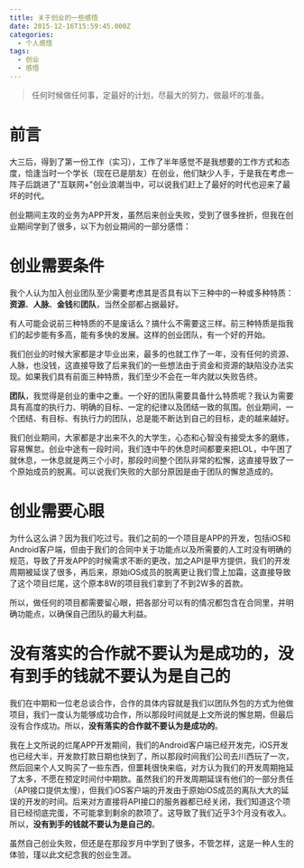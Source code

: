 ```yaml
---
title: 关于创业的一些感悟
date: 2015-12-16T15:59:45.000Z
categories:
  - 个人感悟
tags:
  - 创业
  - 感悟
---
```


> 任何时候做任何事，定最好的计划，尽最大的努力，做最坏的准备。

# 前言

大三后，得到了第一份工作（实习），工作了半年感觉不是我想要的工作方式和态度，恰逢当时一个学长（现在已是朋友）在创业，他们缺少人手，于是我在考虑一阵子后跳进了"互联网+"创业浪潮当中，可以说我们赶上了最好的时代也迎来了最坏的时代。

<!-- more -->

创业期间主攻的业务为APP开发，虽然后来创业失败，受到了很多挫折，但我在创业期间学到了很多，以下为创业期间的一部分感悟：

# 创业需要条件

我个人认为加入创业团队至少需要考虑其是否具有以下三种中的一种或多种特质：**资源**、**人脉**、**金钱**和**团队**，当然全部都占据最好。

有人可能会说前三种特质的不是废话么？搞什么不需要这三样。前三种特质是指我们的起步能有多高，能有多快的发展。这样的创业团队，有一个好的开始。

我们创业的时候大家都是才毕业出来，最多的也就工作了一年，没有任何的资源、人脉，也没钱，这直接导致了后来我们的一些想法由于资金和资源的缺陷没办法实现。如果我们具有前面三种特质，我们至少不会在一年内就以失败告终。

**团队**，我觉得是创业的重中之重。一个好的团队需要具备什么特质呢？我认为需要具有高度的执行力、明确的目标、一定的纪律以及团结一致的氛围。创业期间，一个团结、有目标、有执行力的团队，总是能不断达到自己的目标，走的越来越好。

我们创业期间，大家都是才出来不久的大学生，心态和心智没有接受太多的磨练，容易懈怠。创业中途有一段时间，我们连中午的休息时间都要来把LOL，中午困了就休息，一休息就是两三个小时，那段时间整个团队非常的松懈，这直接导致了一个原始成员的脱离。可以说我们失败的大部分原因是由于团队的懈怠造成的。

# 创业需要心眼

为什么这么讲？因为我们吃过亏。我们之前的一个项目是APP的开发，包括iOS和Android客户端，但由于我们的合同中关于功能点以及所需要的人工时没有明确的规范，导致了开发APP的时候需求不断的更改，加之API是甲方提供，我们的开发周期被延误了很多，再后来，原始iOS成员的脱离更让我们雪上加霜，这直接导致了这个项目烂尾，这个原本8W的项目我们拿到了不到2W多的首款。

所以，做任何的项目都需要留心眼，把各部分可以有的情况都包含在合同里，并明确功能点，以确保自己团队的最大利益。

# 没有落实的合作就不要认为是成功的，没有到手的钱就不要认为是自己的

我们在中期和一位老总谈合作，合作的具体内容就是我们以团队外包的方式为他做项目，我们一度认为能够成功合作，所以那段时间就是上文所说的懈怠期，但最后没有合作成功。所以，**没有落实的合作就不要认为是成功的**。

我在上文所说的烂尾APP开发期间，我们的Android客户端已经开发完，iOS开发也已经大半，开发款打款日期也快到了，所以那段时间我们公司去川西玩了一次，然后回来个人又购买了一些东西，但噩耗很快来临，对方认为我们的开发周期拖延了太多，不愿在预定时间付中期款。虽然我们的开发周期延误有他们的一部分责任（API接口提供太慢），但我们iOS客户端的开发由于原始iOS成员的离队大大的延误的开发的时间。后来对方直接将API接口的服务器都已经关闭，我们知道这个项目已经彻底完蛋，不可能拿到剩余的款项了。这导致了我们近乎3个月没有收入。所以，**没有到手的钱就不要认为是自己的**。

虽然自己创业失败，但还是在那段岁月中学到了很多，不管怎样，这是一种人生的体验，瑾以此文纪念我的创业生涯。
